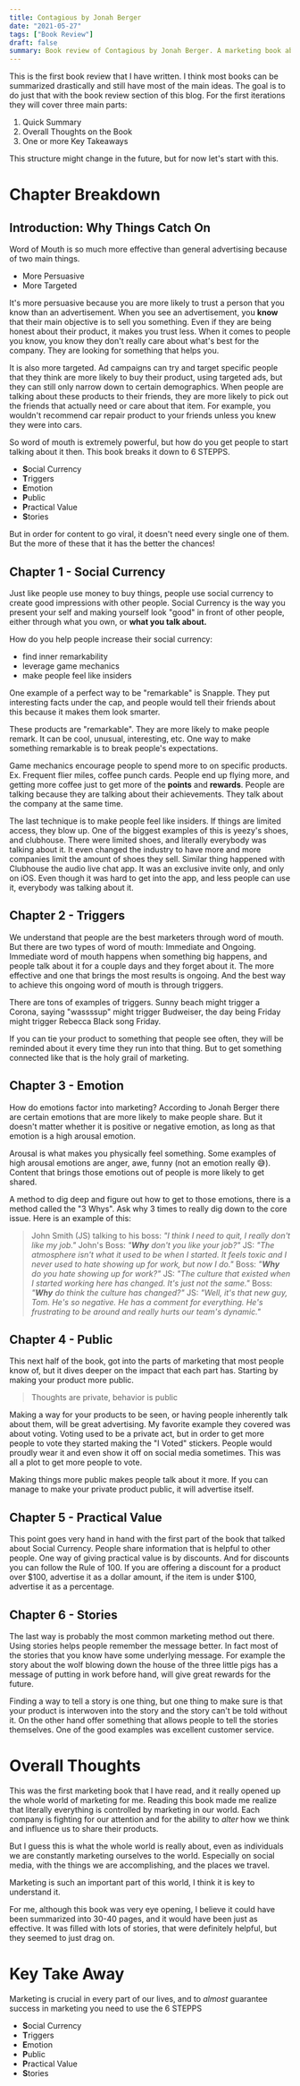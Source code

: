 ```yaml
---
title: Contagious by Jonah Berger
date: "2021-05-27"
tags: ["Book Review"]
draft: false
summary: Book review of Contagious by Jonah Berger. A marketing book about how to have your content go viral.
---
```


This is the first book review that I have written. I think most books can be summarized drastically and still have most of the main ideas. The goal is to do just that with the book review section of this blog. For the first iterations they will cover three main parts:
1. Quick Summary
2. Overall Thoughts on the Book
3. One or more Key Takeaways

This structure might change in the future, but for now let's start with this.

# Chapter Breakdown
## Introduction: Why Things Catch On
Word of Mouth is so much more effective than general advertising because of two main things.

- More Persuasive
- More Targeted

It's more persuasive because you are more likely to trust a person that you know than an advertisement. When you see an advertisement, you **know** that their main objective is to sell you something. Even if they are being honest about their product, it makes you trust less. When it comes to people you know, you know they don't really care about what's best for the company. They are looking for something that helps you.

It is also more targeted. Ad campaigns can try and target specific people that they think are more likely to buy their product, using targeted ads, but they can still only narrow down to certain demographics. When people are talking about these products to their friends, they are more likely to pick out the friends that actually need or care about that item. For example, you wouldn't recommend car repair product to your friends unless you knew they were into cars.

So word of mouth is extremely powerful, but how do you get people to start talking about it then. This book breaks it down to 6 STEPPS. 
- **S**ocial Currency
- **T**riggers
- **E**motion
- **P**ublic
- **P**ractical Value
- **S**tories

But in order for content to go viral, it doesn't need every single one of them. But the more of these that it has the better the chances!

## Chapter 1 - Social Currency
Just like people use money to buy things, people use social currency to create good impressions with other people. Social Currency is the way you present your self and making yourself look "good" in front of other people, either through what you own, or **what you talk about.**

How do you help people increase their social currency:
-   find inner remarkability
-   leverage game mechanics
-   make people feel like insiders

One example of a perfect way to be "remarkable" is Snapple. They put interesting facts under the cap, and people would tell their friends about this because it makes them look smarter. 

These products are "remarkable". They are more likely to make people remark. It can be cool, unusual, interesting, etc. One way to make something remarkable is to break people's expectations.

Game mechanics encourage people to spend more to on specific products. Ex. Frequent flier miles, coffee punch cards. People end up flying more, and getting more coffee just to get more of the **points** and **rewards**. People are talking because they are talking about their achievements. They talk about the company at the same time.

The last technique is to make people feel like insiders. If things are limited access, they blow up. One of the biggest examples of this is yeezy's shoes, and clubhouse. There were limited shoes, and literally everybody was talking about it. It even changed the industry to have more and more companies limit the amount of shoes they sell. Similar thing happened with Clubhouse the audio live chat app. It was an exclusive invite only, and only on iOS. Even though it was hard to get into the app, and less people can use it, everybody was talking about it.

## Chapter 2 - Triggers
We understand that people are the best marketers through word of mouth. But there are two types of word of mouth: Immediate and Ongoing. Immediate word of mouth happens when something big happens, and people talk about it for a couple days and they forget about it. The more effective and one that brings the most results is ongoing. And the best way to achieve this ongoing word of mouth is through triggers.

There are tons of examples of triggers. Sunny beach might trigger a Corona, saying "wassssup" might trigger Budweiser, the day being Friday might trigger Rebecca Black song Friday. 

If you can tie your product to something that people see often, they will be reminded about it every time they run into that thing. But to get something connected like that is the holy grail of marketing.

## Chapter 3 - Emotion
How do emotions factor into marketing? According to Jonah Berger there are certain emotions that are more likely to make people share. But it doesn't matter whether it is positive or negative emotion, as long as that emotion is a high arousal emotion.

Arousal is what makes you physically feel something. Some examples of high arousal emotions are anger, awe, funny (not an emotion really 😅). Content that brings those emotions out of people is more likely to get shared. 

A method to dig deep and figure out how to get to those emotions, there is a method called the "3 Whys". Ask why 3 times to really dig down to the core issue. Here is an example of this: 

> John Smith (JS) talking to his boss: _"I think I need to quit, I really don't like my job."_
> John's Boss: _"**Why** don't you like your job?"_
> JS: _"The atmosphere isn't what it used to be when I started. It feels toxic and I never used to hate showing up for work, but now I do."_
> Boss: _"**Why** do you hate showing up for work?"_
> JS: _"The culture that existed when I started working here has changed. It's just not the same."_
> Boss: _"**Why** do think the culture has changed?"_
> JS: _"Well, it's that new guy, Tom. He's so negative. He has a comment for everything. He's frustrating to be around and really hurts our team's dynamic."_

## Chapter 4 - Public
This next half of the book, got into the parts of marketing that most people know of, but it dives deeper on the impact that each part has. Starting by making your product more public. 

> Thoughts are private, behavior is public

Making a way for your products to be seen, or having people inherently talk about them, will be great advertising. My favorite example they covered was about voting. Voting used to be a private act, but in order to get more people to vote they started making the "I Voted" stickers. People would proudly wear it and even show it off on social media sometimes. This was all a plot to get more people to vote. 

Making things more public makes people talk about it more. If you can manage to make your private product public, it will advertise itself.

## Chapter 5 - Practical Value
This point goes very hand in hand with the first part of the book that talked about Social Currency. People share information that is helpful to other people. One way of giving practical value is by discounts. And for discounts you can follow the Rule of 100. If you are offering a discount for a product over $100, advertise it as a dollar amount, if the item is under $100, advertise it as a percentage.

## Chapter 6 - Stories
The last way is probably the most common marketing method out there. Using stories helps people remember the message better. In fact most of the stories that you know have some underlying message. For example the story about the wolf blowing down the house of the three little pigs has a message of putting in work before hand, will give great rewards for the future. 

Finding a way to tell a story is one thing, but one thing to make sure is that your product is interwoven into the story and the story can't be told without it. On the other hand offer something that allows people to tell the stories themselves. One of the good examples was excellent customer service. 

# Overall Thoughts
This was the first marketing book that I have read, and it really opened up the whole world of marketing for me. Reading this book made me realize that literally everything is controlled by marketing in our world. Each company is fighting for our attention and for the ability to _alter_ how we think and influence us to share their products.

But I guess this is what the whole world is really about, even as individuals we are constantly marketing ourselves to the world. Especially on social media, with the things we are accomplishing, and the places we travel. 

Marketing is such an important part of this world, I think it is key to understand it. 

For me, although this book was very eye opening, I believe it could have been summarized into 30-40 pages, and it would have been just as effective. It was filled with lots of stories, that were definitely helpful, but they seemed to just drag on. 

# Key Take Away
Marketing is crucial in every part of our lives, and to _almost_ guarantee success in marketing you need to use the 6 STEPPS
- **S**ocial Currency
- **T**riggers
- **E**motion
- **P**ublic
- **P**ractical Value
- **S**tories